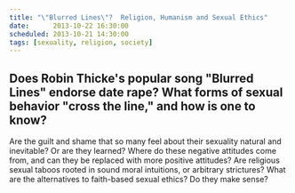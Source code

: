 ```yaml
---
title: "\"Blurred Lines\"?  Religion, Humanism and Sexual Ethics"
date:      2013-10-22 16:30:00
scheduled: 2013-10-21 14:30:00
tags: [sexuality, religion, society]
---
```

## Does Robin Thicke's popular song "Blurred Lines" endorse date rape? What forms of sexual behavior "cross the line," and how is one to know?

Are the guilt and shame that so many feel about their sexuality natural and inevitable? Or are they learned? Where do these negative attitudes come from, and can they be replaced with more positive attitudes? Are religious sexual taboos rooted in sound moral intuitions, or arbitrary strictures? What are the alternatives to faith-based sexual ethics? Do they make sense?
